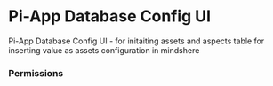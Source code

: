 # Pi-App Database Config UI

Pi-App Database Config UI - for initaiting assets and aspects table for inserting value as assets configuration in mindshere


### Permissions
